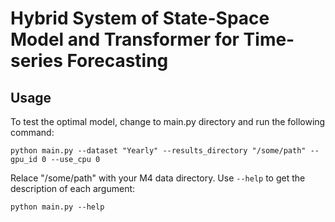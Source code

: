 # Hybrid System of State-Space Model and Transformer for Time-series Forecasting

## Usage
To test the optimal model, change to main.py directory and run the following command: 

```console
python main.py --dataset "Yearly" --results_directory "/some/path" --gpu_id 0 --use_cpu 0
```

Relace "/some/path" with your M4 data directory. Use `--help` to get the description of each argument:

```console
python main.py --help
```
